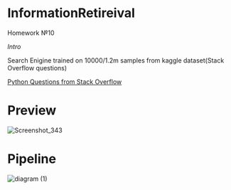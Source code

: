 # InformationRetireival
Homework №10

*Intro*

Search Enigine trained on 10000/1.2m samples from kaggle dataset(Stack Overflow questions)

[Python Questions from Stack Overflow]

[Python Questions from Stack Overflow]:https://www.kaggle.com/stackoverflow/pythonquestions?select=Questions.csv

# Preview
![Screenshot_343](https://user-images.githubusercontent.com/84677924/157430223-8a2c8e19-e4fd-411f-8e8f-10063fcefc81.png)

# Pipeline

![diagram (1)](https://user-images.githubusercontent.com/84677924/157432821-9c72b5c0-c3b2-4ae7-8cbf-51592e46f961.png)
